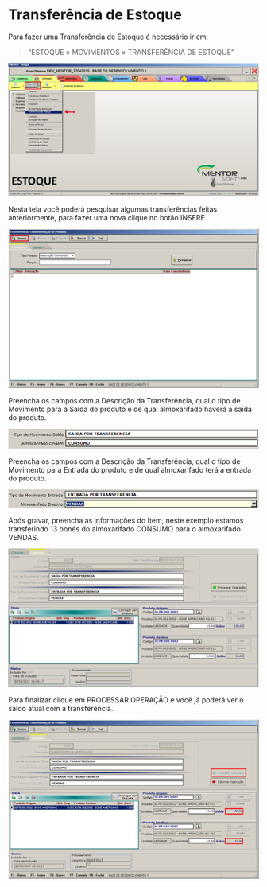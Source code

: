 # Transferência de Estoque

Para fazer uma Transferência de Estoque é necessário ir em: 
> “ESTOQUE » MOVIMENTOS » TRANSFERÊNCIA DE ESTOQUE” 

![1](/img/transferencia-estoque/1.png)

Nesta tela você poderá pesquisar algumas transferências feitas anteriormente, para fazer uma nova
clique no botão INSERE.

![2](/img/transferencia-estoque/2.png)

Preencha os campos com a Descrição da Transferência, qual o tipo de Movimento para a Saída do produto e de qual almoxarifado haverá a saída do produto.

![3](/img/transferencia-estoque/3.png)

Preencha os campos com a Descrição da Transferência, qual o tipo de Movimento para Entrada do produto e de qual almoxarifado terá a entrada do produto.

![4](/img/transferencia-estoque/4.png)

Após gravar, preencha as informações do Item, neste exemplo estamos transferindo 13 bonés do almoxarifado CONSUMO para o almoxarifado VENDAS.

![5](/img/transferencia-estoque/5.png)

Para finalizar clique em PROCESSAR OPERAÇÃO e você já poderá ver o saldo atual com a transferência.

![6](/img/transferencia-estoque/6.png)

